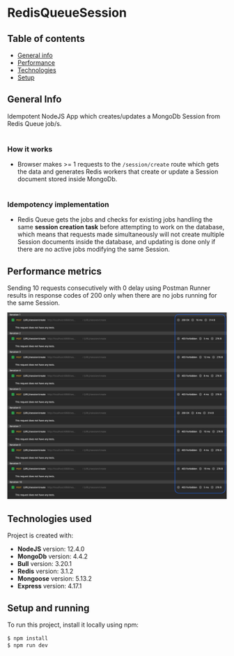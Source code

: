 # RedisQueueSession

## Table of contents
* [General info](#general-info)
* [Performance](#performance-metrics)
* [Technologies](#technologies-used)
* [Setup](#setup-and-running)

## General Info
Idempotent NodeJS App which creates/updates a MongoDb Session from Redis Queue job/s.
<br/> <br/>
### How it works
- Browser makes >= 1 requests to the `/session/create` route which gets the data and generates Redis workers that create or update a Session document stored inside MongoDb.
<br/> <br/>
### Idempotency implementation
- Redis Queue gets the jobs and checks for existing jobs handling the same **session creation task** before attempting to work on the database, which means that requests made simultaneously will not create multiple Session documents inside the database, and updating is done only if there are no active jobs modifying the same Session.

## Performance metrics
Sending 10 requests consecutively with 0 delay using Postman Runner results in response codes of 200 only when there are no jobs running for the same Session.
<br/>

![Performace metrics](./session_creation_performance.png?raw=true "Performance Metrics")

	
## Technologies used
Project is created with:
* **NodeJS** version: 12.4.0
* **MongoDb** version: 4.4.2
* **Bull** version: 3.20.1
* **Redis** version: 3.1.2
* **Mongoose** version: 5.13.2
* **Express** version: 4.17.1
	
## Setup and running
To run this project, install it locally using npm:

```
$ npm install
$ npm run dev
```
